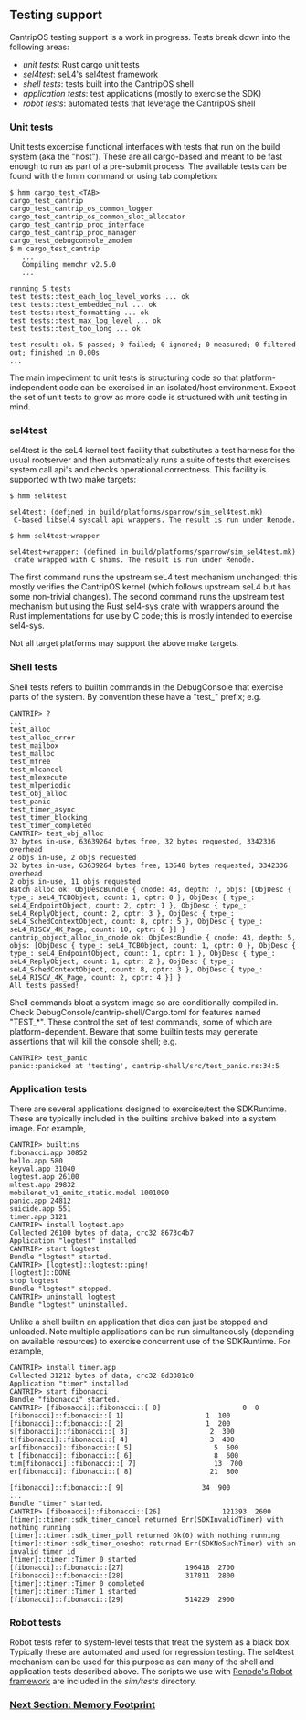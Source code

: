 
## Testing support

CantripOS testing support is a work in progress. Tests break down into
the following areas:

- *unit tests*: Rust cargo unit tests
- *sel4test*: seL4's sel4test framework
- *shell tests*: tests built into the CantripOS shell
- *application tests*: test applications (mostly to exercise the SDK)
- *robot tests*: automated tests that leverage the CantripOS shell

### Unit tests

Unit tests excercise functional interfaces with tests that run on the
build system (aka the "host").
These are all cargo-based and meant to be fast enough to run as part of
a pre-submit process.
The available tests can be found with the hmm command or using tab
completion:

``` shell
$ hmm cargo_test_<TAB>
cargo_test_cantrip                           cargo_test_cantrip_os_common_logger          cargo_test_cantrip_os_common_slot_allocator
cargo_test_cantrip_proc_interface            cargo_test_cantrip_proc_manager              cargo_test_debugconsole_zmodem
$ m cargo_test_cantrip
   ...
   Compiling memchr v2.5.0
   ...

running 5 tests
test tests::test_each_log_level_works ... ok
test tests::test_embedded_nul ... ok
test tests::test_formatting ... ok
test tests::test_max_log_level ... ok
test tests::test_too_long ... ok

test result: ok. 5 passed; 0 failed; 0 ignored; 0 measured; 0 filtered out; finished in 0.00s
...

```
The main impediment to unit tests is structuring code so that
platform-independent code can be exercised in an isolated/host environment.
Expect the set of unit tests to grow as more code is structured with
unit testing in mind.

### sel4test

sel4test is the seL4 kernel test facility that substitutes a test
harness for the usual rootserver and then automatically runs a suite
of tests that exercises system call api's and checks operational
correctness.
This facility is supported with two make targets:

``` shell
$ hmm sel4test

sel4test: (defined in build/platforms/sparrow/sim_sel4test.mk)
 C-based libsel4 syscall api wrappers. The result is run under Renode.

$ hmm sel4test+wrapper

sel4test+wrapper: (defined in build/platforms/sparrow/sim_sel4test.mk)
 crate wrapped with C shims. The result is run under Renode.
```

The first command runs the upstream seL4 test mechanism unchanged;
this mostly verifies the CantripOS kernel (which follows upstream
seL4 but has some non-trivial changes).
The second command runs the upstream test mechanism but using the Rust sel4-sys
crate with wrappers around the Rust implementations for use by C code;
this is mostly intended to exercise sel4-sys.

Not all target platforms may support the above make targets.

### Shell tests

Shell tests refers to builtin commands in the DebugConsole that exercise parts
of the system.
By convention these have a "test_" prefix; e.g.

``` shell
CANTRIP> ?
...
test_alloc
test_alloc_error
test_mailbox
test_malloc
test_mfree
test_mlcancel
test_mlexecute
test_mlperiodic
test_obj_alloc
test_panic
test_timer_async
test_timer_blocking
test_timer_completed
CANTRIP> test_obj_alloc
32 bytes in-use, 63639264 bytes free, 32 bytes requested, 3342336 overhead
2 objs in-use, 2 objs requested
32 bytes in-use, 63639264 bytes free, 13648 bytes requested, 3342336 overhead
2 objs in-use, 11 objs requested
Batch alloc ok: ObjDescBundle { cnode: 43, depth: 7, objs: [ObjDesc { type_: seL4_TCBObject, count: 1, cptr: 0 }, ObjDesc { type_: seL4_EndpointObject, count: 2, cptr: 1 }, ObjDesc { type_: seL4_ReplyObject, count: 2, cptr: 3 }, ObjDesc { type_: seL4_SchedContextObject, count: 8, cptr: 5 }, ObjDesc { type_: seL4_RISCV_4K_Page, count: 10, cptr: 6 }] }
cantrip_object_alloc_in_cnode ok: ObjDescBundle { cnode: 43, depth: 5, objs: [ObjDesc { type_: seL4_TCBObject, count: 1, cptr: 0 }, ObjDesc { type_: seL4_EndpointObject, count: 1, cptr: 1 }, ObjDesc { type_: seL4_ReplyObject, count: 1, cptr: 2 }, ObjDesc { type_: seL4_SchedContextObject, count: 8, cptr: 3 }, ObjDesc { type_: seL4_RISCV_4K_Page, count: 2, cptr: 4 }] }
All tests passed!
```

Shell commands bloat a system image so are conditionally compiled in.
Check DebugConsole/cantrip-shell/Cargo.toml for features named "TEST_*".
These control the set of test commands, some of which are platform-dependent.
Beware that some builtin tests may generate assertions that will kill the
console shell; e.g.

``` shell
CANTRIP> test_panic
panic::panicked at 'testing', cantrip-shell/src/test_panic.rs:34:5
```

### Application tests

There are several applications designed to exercise/test the SDKRuntime.
These are typically included in the builtins archive baked into a system image.
For example,

``` shell
CANTRIP> builtins
fibonacci.app 30852
hello.app 580
keyval.app 31040
logtest.app 26100
mltest.app 29832
mobilenet_v1_emitc_static.model 1001090
panic.app 24812
suicide.app 551
timer.app 3121
CANTRIP> install logtest.app
Collected 26100 bytes of data, crc32 8673c4b7
Application "logtest" installed
CANTRIP> start logtest
Bundle "logtest" started.
CANTRIP> [logtest]::logtest::ping!
[logtest]::DONE
stop logtest
Bundle "logtest" stopped.
CANTRIP> uninstall logtest
Bundle "logtest" uninstalled.
```

Unlike a shell builtin an application that dies can just be stopped and unloaded.
Note multiple applications can be run simultaneously (depending on available
resources) to exercise concurrent use of the SDKRuntime.
For example,

``` shell
CANTRIP> install timer.app
Collected 31212 bytes of data, crc32 8d3381c0
Application "timer" installed
CANTRIP> start fibonacci
Bundle "fibonacci" started.
CANTRIP> [fibonacci]::fibonacci::[ 0]                    0  0
[fibonacci]::fibonacci::[ 1]                    1  100
[fibonacci]::fibonacci::[ 2]                    1  200
s[fibonacci]::fibonacci::[ 3]                    2  300
t[fibonacci]::fibonacci::[ 4]                    3  400
ar[fibonacci]::fibonacci::[ 5]                    5  500
t [fibonacci]::fibonacci::[ 6]                    8  600
tim[fibonacci]::fibonacci::[ 7]                   13  700
er[fibonacci]::fibonacci::[ 8]                   21  800

[fibonacci]::fibonacci::[ 9]                   34  900
...
Bundle "timer" started.
CANTRIP> [fibonacci]::fibonacci::[26]               121393  2600
[timer]::timer::sdk_timer_cancel returned Err(SDKInvalidTimer) with nothing running
[timer]::timer::sdk_timer_poll returned Ok(0) with nothing running
[timer]::timer::sdk_timer_oneshot returned Err(SDKNoSuchTimer) with an invalid timer id
[timer]::timer::Timer 0 started
[fibonacci]::fibonacci::[27]               196418  2700
[fibonacci]::fibonacci::[28]               317811  2800
[timer]::timer::Timer 0 completed
[timer]::timer::Timer 1 started
[fibonacci]::fibonacci::[29]               514229  2900

```

### Robot tests

Robot tests refer to system-level tests that treat the system as a black box.
Typically these are automated and used for regression testing.
The sel4test mechanism can be used for this purpose as can many of the shell
and application tests described above.
The scripts we use with [Renode's Robot framework](https://renode.readthedocs.io/en/latest/introduction/testing.html)
are included in the *sim/tests* directory.


### [Next Section: Memory Footprint](MemoryFootprint.md)
